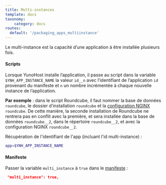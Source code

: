 ```yaml
---
title: Multi-instances
template: docs
taxonomy:
    category: docs
routes:
  default: '/packaging_apps_multiinstance'
---
```


Le multi-instance est la capacité d’une application à être installée plusieurs fois.

#### Scripts
Lorsque YunoHost installe l’application, il passe au script dans la variable `$YNH_APP_INSTANCE_NAME`  la valeur `id__n` avec l’identifiant de l’application `id` provenant du manifeste et `n` un nombre incrémentée à chaque nouvelle instance de l’application.

**Par exemple** : dans le script Roundcube, il faut nommer la base de données `roundcube`, le dossier d’installation `roundcube` et la [configuration NGINX](/packaging_apps_nginx_conf) `roundcube`. De cette manière, la seconde installation de Roundcube ne rentrera pas en conflit avec la première, et sera installée dans la base de données `roundcube__2`, dans le répertoire `roundcube__2`, et avec la configuration NGINX `roundcube__2`.


Récupération de l'identifiant de l'app (incluant l'id multi-instance) :
```bash
app=$YNH_APP_INSTANCE_NAME
```

#### Manifeste
Passer la variable `multi_instance` à `true` dans le [manifeste](/packaging_apps_manifest) :
```json
 "multi_instance": true,
```
